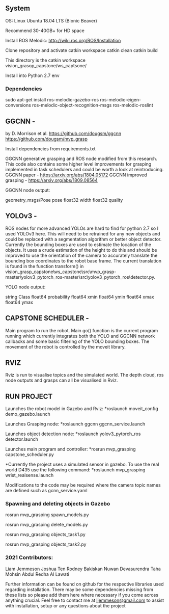 ## System

OS: Linux Ubuntu 18.04 LTS (Bionic Beaver)

Recommend 30-40GB+ for HD space

Install ROS Melodic: http://wiki.ros.org/ROS/Installation

Clone repository and activate catkin workspace
catkin clean
catkin build

This directory is the catkin workspace vision_grasop_capstone/ws_captsone/

Install into Python 2.7 env

### Dependencies
sudo apt-get install ros-melodic-gazebo-ros ros-melodic-eigen-conversions ros-melodic-object-recognition-msgs ros-melodic-roslint

## GGCNN - 
by D. Morrison et al. 
https://github.com/dougsm/ggcnn
https://github.com/dougsm/mvp_grasp

Install dependencies from requirements.txt

GGCNN generative grasping and ROS node modified from this research. This code also contains some higher level improvements for grasping implemented in task schedulers and could be worth a look at reintroducing. GGCNN paper - https://arxiv.org/abs/1804.05172
GGCNN improved grasping - https://arxiv.org/abs/1809.08564

GGCNN node output:

geometry_msgs/Pose pose
float32 width
float32 quality

## YOLOv3 - 

ROS nodes for more advanced YOLOs are hard to find for python 2.7 so I used YOLOv3 here. This will need to be retrained for any new objects and could be replaced with a segmentation algorithm or better object detector. Currently the bounding boxes are used to estimate the location of the objects. It uses a crude estimation of the height to do this and should be improved to use the orientation of the camera to accurately translate the bounding box coordinates to the robot base frame. The current translation is found in the function transform() in vision_grasp_capstone\ws_capstone\src\mvp_grasp-master\yolov3_pytorch_ros-master\src\yolov3_pytorch_ros\detector.py. 

YOLO node output:

string Class
float64 probability
float64 xmin
float64 ymin
float64 xmax
float64 ymax

## CAPSTONE SCHEDULER - 

Main program to run the robot. Main go() function is the current program running which currently integrates both the YOLO and GGCNN network callbacks and some basic filtering of the YOLO bounding boxes. The movement of the robot is controlled by the moveit library. 

## RVIZ

Rviz is run to visualise topics and the simulated world. The depth cloud, ros node outputs and grasps can all be visualised in Rviz.

## RUN PROJECT
Launches the robot model in Gazebo and Rviz:
*roslaunch moveit_config demo_gazebo.launch

Launches Grasping node:
*roslaunch ggcnn ggcnn_service.launch

Launches object detection node:
*roslaunch yolov3_pytorch_ros detector.launch

Launches main program and controller:
*rosrun mvp_grasping capstone_scheduler.py

*Currently the project uses a simulated sensor in gazebo. To use the real world D435 use the following command:
*roslaunch mvp_grasping wrist_realsense.launch

Modifications to the code may be required where the camera topic names are defined such as gcnn_service.yaml

### Spawning and deleting objects in Gazebo

rosrun mvp_grasping spawn_models.py

rosrun mvp_grasping delete_models.py

rosrun mvp_grasping objects_task1.py

rosrun mvp_grasping objects_task2.py

### 2021 Contributors:
Liam Jemmeson
Joshua Ten
Rodney Bakiskan
Nuwan Devasurendra
Taha Mohsin Abdul Redha Al Lawati

Further information can be found on github for the respective libraries used regarding installation. There may be some dependencies missing from these lists so please add them here where necessary if you come across anything crucial. Feel free to contact me at ljemmeson@gmail.com to assist with installation, setup or any questions about the project